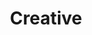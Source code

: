 ---
title:			"Creative"
slug:			creative
src:			/template-overviews/creative
categories:		template landing-pages one-page portfolios featured popular
description:	"A one page Bootstrap theme with flexible options for creative portfolios and businesses."
bump:			"A one page creative theme."
img-src:		/img/templates/creative.jpg
img-desc:		"Free Bootstrap Creative Theme - Start Bootstrap"
layout:			template-overview

meta-title: "Creative - One Page Bootstrap Theme"
meta-description: "A free one page Bootstrap theme for creatives, businesses, and other multipurpose uses. All Start Bootstrap templates are free to download and open source."

features:
  - Fully responsive
  - Custom fixed navigation menu with scrolling animations
  - LESS files included for deeper customization options
  - Semantic markup with nav, sections, and asides
  - Custom button styles
  - Subtle on page scroll reveal animations
  - Full page image header banner with vertically centered content
  - Unique, modern design
  - Fully functional portfolio image grid with hover effects and working lightbox gallery

long-description: "Creative is a one page Bootstrap theme for creatives, small businesses, and other multipurpose uses. The theme includes a number of rich features and plugins that you can use as a great boilerplate for your next Bootstrap based project!"

alt-version:		"no"
user-version:		"no"

v4-version:     "yes"
alt-v4:         "https://github.com/BlackrockDigital/startbootstrap-creative/archive/v4-dev.zip"

redirect_from:
  - /creative/
  - /downloads/creative.zip/
---